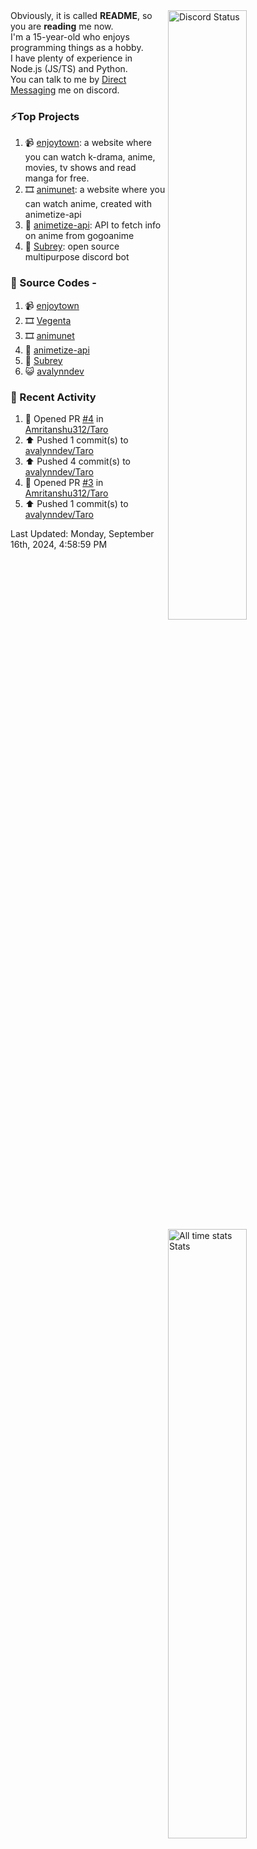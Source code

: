 <a href="https://discord.com/users/735059235141845003" target="_blank">
	<img width="50%" align="right" alt="Discord Status" src="https://lanyard.cnrad.dev/api/735059235141845003?bg=1f1f1f&borderRadius=5px">
</a>
<a href="https://wakatime.com/@Avalynn" target="_blank">
	<img width="50%" align="right" alt="All time stats Stats" src="https://github-readme-stats-one-liard-37.vercel.app/api/wakatime?username=avalynn&border_radius=5px&theme=dark&bg_color=1f1f1f&border_color=1f1f1f&icon_color=58a6ff&show_icons=true&disable_animations=true&custom_title=All%20Time%20Stats&v=2\&layout=compact">
</a>

<div align="left">
Obviously, it is called <b>README</b>, so you are <b>reading</b> me now.<br> 
I'm a 15-year-old who enjoys programming things as a hobby. <br>
I have plenty of experience in Node.js (JS/TS) and Python.<br>
You can talk to me by <a href="https://discord.com/users/735059235141845003">Direct Messaging</a> me on discord.<br>
</div>

### ⚡Top Projects
1. 📹 [enjoytown](https://enjoytown.netlify.app/): a website where you can watch k-drama, anime, movies, tv shows and read manga for free.
2. 🎞️ [animunet](https://animunet.vercel.app): a website where you can watch anime, created with animetize-api
3. 🎉 [animetize-api](https://animetize-api.vercel.app): API to fetch info on anime from gogoanime 
2. 🤖 [Subrey](https://github.com/InfiniteDevs/Subrey): open source multipurpose discord bot

### 📄 Source Codes -
1. 📹 [enjoytown](https://github.com/avalynndev/enjoytown) 
2. 🎞️ [Vegenta](https://github.com/InfiniteDevs/vegenta)
3. 🎞️ [animunet](https://github.com/InfiniteDevs/animunet)
4. 🎉 [animetize-api](https://github.com/avalynndev/animetize-api)
5. 🤖 [Subrey](https://github.com/InfiniteDevs/Subrey)
6. 😺 [avalynndev](https://github.com/avalynndev/avalynn-web)

### 📄 Recent Activity

<!--RECENT_ACTIVITY:start-->
1. 💪 Opened PR [#4](https://github.com/Amritanshu312/Taro/pull/4) in [Amritanshu312/Taro](https://github.com/Amritanshu312/Taro)<br>
2. ⬆️ Pushed 1 commit(s) to [avalynndev/Taro](https://github.com/avalynndev/Taro)<br>
3. ⬆️ Pushed 4 commit(s) to [avalynndev/Taro](https://github.com/avalynndev/Taro)<br>
4. 💪 Opened PR [#3](https://github.com/Amritanshu312/Taro/pull/3) in [Amritanshu312/Taro](https://github.com/Amritanshu312/Taro)<br>
5. ⬆️ Pushed 1 commit(s) to [avalynndev/Taro](https://github.com/avalynndev/Taro)<br>
<!--RECENT_ACTIVITY:end-->

<!--RECENT_ACTIVITY:last_update-->
Last Updated: Monday, September 16th, 2024, 4:58:59 PM
<!--RECENT_ACTIVITY:last_update_end-->
